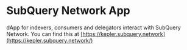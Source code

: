 # SubQuery Network App

dApp for indexers, consumers and delegators interact with SubQuery Network. You can find this at [https://kepler.subquery.network](https://kepler.subquery.network/)
